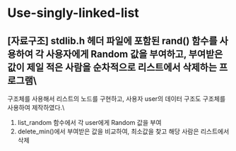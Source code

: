 # Use-singly-linked-list
[자료구조] stdlib.h 헤더 파일에 포함된 rand() 함수를 사용하여 각 사용자에게 Random 값을 부여하고, 부여받은 값이 제일 적은 사람을 순차적으로 리스트에서 삭제하는 프로그램\
-
구조체를 사용해서 리스트의 노드를 구현하고, 사용자 user의 데이터 구조도 구조체를 사용하여 제작하였다.\\

1. list_random 함수에서 각 user에게 Random 값을 부여
2. delete_min()에서 부여받은 값을 비교하여, 최소값을 찾고 해당 사람은 리스트에서 삭제
